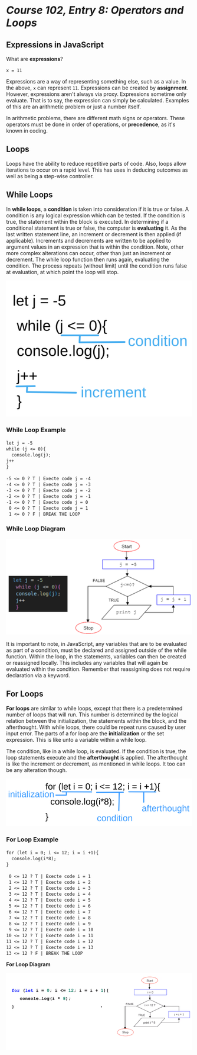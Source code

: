 # *Course 102, Entry 8: Operators and Loops*

## Expressions in JavaScript

What are **expressions**?

```
x = 11
```

Expressions are a way of representing something else, such as a value. In the above, `x` can represent `11`. Expressions can be created by **assignment**. However, expressions aren't always via proxy. Expressions sometime only evaluate. That is to say, the expression can simply be calculated. Examples of this are an arithmetic problem or just a number itself.

In arithmetic problems, there are different math signs or operators. These operators must be done in order of operations, or **precedence**, as it's known in coding.

## Loops

Loops have the ability to reduce repetitive parts of code. Also, loops allow iterations to occur on a rapid level. This has uses in deducing outcomes as well as being a step-wise controller.

## While Loops

In **while loops**, a **condition** is taken into consideration if it is true or false. A condition is any logical expression which can be tested. If the condition is true, the statement within the block is executed. In determining if a conditional statement is true or false, the computer is **evaluating** it. As the last written statement line, an increment or decrement is then applied (if applicable). Increments and decrements are written to be applied to argument values in an expression that is within the condition. Note, other more complex alterations can occur, other than just an increment or decrement. The while loop function then runs again, evaluating the condition. The process repeats (without limit) until the condition runs false at evaluation, at which point the loop will stop.

![parts of while loop](https://raw.githubusercontent.com/Bradley-Hower/reading-notes/main/partsof_whileloops.png)

### While Loop Example

```
let j = -5
while (j <= 0){
  console.log(j);
j++
}

-5 <= 0 ? T | Execte code j = -4
-4 <= 0 ? T | Execte code j = -3
-3 <= 0 ? T | Execte code j = -2
-2 <= 0 ? T | Execte code j = -1
-1 <= 0 ? T | Execte code j = 0
 0 <= 0 ? T | Execte code j = 1
 1 <= 0 ? F | BREAK THE LOOP
```

### While Loop Diagram

![while loop diagram](https://raw.githubusercontent.com/Bradley-Hower/reading-notes/main/whileloop.png)

It is important to note, in JavaScript, any variables that are to be evaluated as part of a condition, must be declared and assigned outside of the while function. Within the loop, in the statements, variables can then be created or reassigned locally. This includes any variables that will again be evaluated within the condition. Remember that reassigning does not require declaration via a keyword.


## For Loops

**For loops** are similar to while loops, except that there is a predetermined number of loops that will run. This number is determined by the logical relation between the initialization, the statements within the block, and the afterthought. With while loops, there could be repeat runs caused by user input error. The parts of a for loop are the **initialization** or the set expression. This is like unto a variable within a while loop.

The condition, like in a while loop, is evaluated. If the condition is true, the loop statements execute and the **afterthought** is applied. The afterthought is like the increment or decrement, as mentioned in while loops. It too can be any alteration though.

![parts of for loop](https://raw.githubusercontent.com/Bradley-Hower/reading-notes/main/partsof_forloops.png)

### For Loop Example

```
for (let i = 0; i <= 12; i = i +1){
  console.log(i*8);
}

 0 <= 12 ? T | Execte code i = 1
 1 <= 12 ? T | Execte code i = 2
 2 <= 12 ? T | Execte code i = 3
 3 <= 12 ? T | Execte code i = 4
 4 <= 12 ? T | Execte code i = 5
 5 <= 12 ? T | Execte code i = 6
 6 <= 12 ? T | Execte code i = 7
 7 <= 12 ? T | Execte code i = 8
 8 <= 12 ? T | Execte code i = 9
 9 <= 12 ? T | Execte code i = 10
10 <= 12 ? T | Execte code i = 11
11 <= 12 ? T | Execte code i = 12
12 <= 12 ? T | Execte code i = 13
13 <= 12 ? F | BREAK THE LOOP
```

**For Loop Diagram**

![for loop diagram](https://raw.githubusercontent.com/Bradley-Hower/reading-notes/main/forloop.png)


